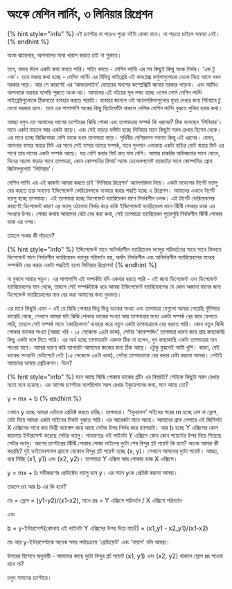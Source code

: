 # অংকে মেশিন লার্নিং, ৩ লিনিয়ার রিগ্রেশন

{% hint style="info" %}
এই চ্যাপ্টার না পড়েও পুরো বইটা বোঝা যাবে। না পড়তে চাইলে সমস্যা নেই। 
{% endhint %}

অংক ঝামেলার, আপনাদের মাথা খারাপ করতে চাই না শুরুতে। 

তবে, অভয় দিলে একটা কথা বলতে পারি। সত্যি বলতে - মেশিন লার্নিং এর সব কিছুই কিন্তু অংক নির্ভর। 'এন্ড টু এন্ড'। তবে মজার কথা হচ্ছে - মেশিন লার্নিং এর বিভিন্ন লাইব্রেরি এই কমপ্লেক্স ফর্মুলাগুলোকে ডেকে নিয়ে আসে যখন দরকার পড়ে। আর সে কারণেই এর ‘আন্ডারলাইন’ ভেতরের অংশের কম্প্লেক্সিটি জানার দরকার পড়েনা। এবং আমিও আপনাকে বারবার বলেছি শুরুতে অংক নয়। আমাদের এই বইয়ের মূল লক্ষ্য হচ্ছে ওপেন সোর্স মেশিন লার্নিং লাইব্রেরিগুলোকে ঠিকমতো ব্যবহার করতে পারাটা। ব্যবহার জানলে ওই অ্যালগরিদমগুলোর হৃদয় দেখার জন্য গিটহাবে ঢুঁ দেবো দরকার হলে। তবে এর পাশাপাশি অঙ্কের কিছু ছিটেফোঁটা থাকলে বেসিক মেশিন লার্নিং বুঝতে সুবিধা হবার কথা।

আচ্ছা বলুন তো আমাদের আগের চ্যাপ্টারের ঝিঝি পোকা এবং তাপমাত্রার সম্পর্ক কি ধরনের? ঠিক বলেছেন 'লিনিয়ার'। মানে একটা বাড়লে আর একটা বাড়ে। এবং সেই বাড়ার ভঙ্গিটা হচ্ছে লিনিয়ার মানে কিছুটা সরল রেখার হিসেব থেকে। এর মানে হচ্ছে ঝিঝিপোকা বেশি ডাকে যখন তাপমাত্রা বাড়ে। পৃথিবীর বেশিরভাগ সমস্যা কিন্তু এই ধরনের। যেমন, আপনার বাসার স্কয়ার ফিট এর সাথে সেই বাসার দামের সম্পর্ক, মানে গুলশান এলাকায় একটা বাড়ির মোট স্কয়ার ফিট এর সাথে তার দামের একটা সম্পর্ক আছে। যত বেশি স্কয়ার ফিট কত দাম বেশি। আমার চাকরির অভিজ্ঞতার সাথে বেতন, দিনের আলো বাড়ার সাথে তাপমাত্রা, কোন কোম্পানির রিসার্চ অ্যান্ড ডেভেলপমেন্ট বাজেটের সাথে কোম্পানির গ্রোথ জিনিসগুলোই 'লিনিয়ার'।

মেশিন লার্নিং এর এই কাজটা আমরা করতে চাই 'লিনিয়ার রিগ্রেশন' অ্যালগরিদম দিয়ে। একটা মডেলের টার্গেট ভ্যালু বের করতে তার অন্যান্য ইন্ডিপেন্ডেন্ট ভেরিয়েবলকে ব্যবহার করার পদ্ধতি হচ্ছে এ রিগ্রেশন। আমাদের এখানে টার্গেট ভ্যালু হচ্ছে তাপমাত্রা। এই তাপমাত্রা হচ্ছে ডিপেন্ডেন্ট ভ্যারিয়েবল মানে নির্ভরশীল চলক। এই টার্গেট ভেরিয়েবলের কারণেই ডিপেন্ডেন্ট কারণ এর ভ্যালু ওঠানামা নির্ভর করে বাকি ইন্ডিপেন্ডেন্ট ভ্যারিয়েবল মানে ঝিঁঝিঁ পোকার ডাক এর সংখ্যার উপর। সোজা কথায় আমাদের যেটা বের করা কথা, সেই তাপমাত্রা ভ্যারিয়েবল পুরোপুরি নির্ভরশীল ঝিঁঝিঁ পোকার ডাক এর ওপর।

তাহলে সংজ্ঞা কী দাঁড়াবে? 

{% hint style="info" %}
ইন্ডিপেন্ডেন্ট মানে অনির্ভরশীল ভ্যারিয়েবল ভ্যালুর পরিবর্তনের সাথে সাথে কিভাবে ডিপেন্ডেন্ট মানে নির্ভরশীল ভ্যারিয়েবল ভ্যালুর পরিবর্তন হয়, অর্থাৎ নির্ভরশীল এবং অনির্ভরশীল ভ্যারিয়েবলের মধ্যের সম্পর্কটা বের করার একটা পদ্ধতিই হলো লিনিয়ার রিগ্রেশন! 
{% endhint %}

না বুঝলে আবার পড়ুন। এর পাশাপাশি এই সম্পর্কটা যদি একবার ধরতে পারি - এই জানা ডিপেন্ডেন্ট এবং ডিপেন্ডেন্ট ভ্যারিয়েবলের মান থেকে, তাহলে সেই সম্পর্কটাকে ধরে আমরা ইন্ডিপেন্ডেন্ট ভ্যারিয়েবলের যে কোন অজানা মানের জন্য ডিপেন্ডেন্ট ভ্যারিয়েবলের মান বের করা আমাদের জন্য দুধভাত।

এর মানে কিছুটা এমন - এই যে ঝিঝি পোকার ভিন্ন ভিন্ন ডাকের সংখ্যা এবং তাপমাত্রা যেগুলো আমরা পেয়েছি ফুঁপিমার ডায়েরি থেকে, সেখানে আমরা যদি ঝিঝি পোকার ডাকের সংখ্যা আর তাপমাত্রার মধ্যে একটা সম্পর্ক বের করে ফেলতে পারি, তাহলে সেই সম্পর্ক মানে ‘কোরিলেশন’ ব্যবহার করে নতুন একটা তাপমাত্রাকে বের করতে পারি। কোন নতুন ঝিঝি পোকার ডাকের সংখ্যা \(আচ্ছা ধরি - ১৫ সেকেন্ডে ৩৪টা ডাক\), সেটার ‘করেস্পন্ডিং’ তাপমাত্রা ধারণা করে প্রায় কাছাকাছি কিছু একটা বলে দিতে পারি। এর অর্থ হচ্ছে তাপমাত্রাটা একদম ঠিক না হলেও, খুব কাছাকাছি একটা তাপমাত্রার মান পাওয়া যাবে। আমরা ধারণা করি ব্যাপারটা আমাদের কাজের জন্য ঠিক আছে। এটুকু বুঝলেই আমি খুশি। কারণ, যেই ডাকের সংখ্যাটা ডেটাসেটে নেই \(১৫ সেকেন্ডে ৩৪টা ডাক\), সেটার তাপমাত্রাকে বের করার চেষ্টা করবো আমরা। সেটাই আমাদের ভাষায় প্রেডিকশন। ডিল?

{% hint style="info" %}
মনে আছে ঝিঝি পোকার ডাকের প্লটিং এর বিষয়টা? সেটাকে কিছুটা সরল রেখার মতো মনে হয়েছে। এর আগের চ্যাপ্টারে বলেছিলাম সরল রেখার ইকুয়েশনের কথা, মনে আছে তো?

y = mx + b
{% endhint %}

এখানে y হচ্ছে আমরা যেটাকে প্রেডিক্ট করতে চাচ্ছি। তাপমাত্রা। ‘ইকুয়ালস’ সাইনের পরের m হচ্ছে ঢাল বা স্লোপ, যেটা দিয়ে আমরা একটা লাইনের দিকটা বুঝতে পারি। এর আরেকটা মানে আছে। আমাদের গ্রাফ পেপারে এই জিনিসটা X এক্সিসের সাথে কত ডিগ্রী অ্যাঙ্গেল করে আছে সেটার উপর নির্ভর করে ব্যাপারটা। আর b হচ্ছে Y এক্সিসের কোন জায়গায় ইন্টারসেপ্ট করেছে সেটার ভ্যালু। সাধারণতঃ ওই লাইনটা Y এক্সিসে কোন কোন পয়েন্টের উপর দিয়ে গিয়েছে সেটার ভ্যালু। আগের চ্যাপ্টারের ঝিঁঝিঁ পোকার সোজা লাইনের দুটো শেষ বিন্দুর প্লট পয়েন্ট কি হবে? অংকে আমরা কী করেছি? দুই ডাইমেনশনাল গ্র্যাফে যেকোন বিন্দুর প্লট পয়েন্ট হচ্ছে \(x, y\)। সেখানে আমাদের দুটো পয়েন্ট। আচ্ছা, ধরে নিচ্ছি \(x1, y1\) এবং \(x2, y2\)। তাপমাত্রা Y এক্সিস আর পোকার ডাক X এক্সিসে।  

y = mx + b সমীকরণের প্রেডিক্টেড ভ্যালু হবে y। এর মানে yকে প্রেডিক্ট করবো আমরা।

তাহলে m আর b এর কি হবে?

m = স্লোপ = \(y1-y2\)/\(x1-x2\), মানে m = Y এক্সিসে পরিবর্তন / X এক্সিসে পরিবর্তন

এবং

b = y-ইন্টারসেপ্ট\(কোথায় এই লাইনটা Y এক্সিসের উপর দিয়ে যায়?\) = \(x1_y1 - x2_y1\)/\(x1-x2\)

m আর y-ইন্টারসেপ্টকে অনেক সময় পর্যায়ক্রমে 'গ্রেডিয়েন্ট' এবং 'বায়াস' বলি আমরা। 

উপরের হিসেবে অনুযায়ী - আমাদের কাছে দুটো বিন্দুর প্লট পয়েন্ট \(x1, y1\) এবং \(x2, y2\) থাকলে স্লোপ m পাওয়া যাবে না? 

চলুন সামনের চ্যাপ্টারে। 

